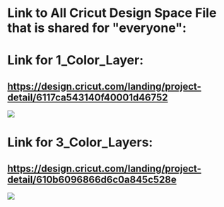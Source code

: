 # Link to All Cricut Design Space File that is shared for "everyone":

# Link for 1_Color_Layer:
## https://design.cricut.com/landing/project-detail/6117ca543140f40001d46752

<img src="https://raw.githubusercontent.com/GadgetAngel/Cricut_Voron_Logos/main/images/Cricut_Voron2.4Logo_BackPanel_1Layer.png?raw=true" />

# Link for 3_Color_Layers:
## https://design.cricut.com/landing/project-detail/610b6096866d6c0a845c528e

<img src="https://raw.githubusercontent.com/GadgetAngel/Cricut_Voron_Logos/main/images/Cricut_Voron2.4Logo_BackPanel_3Layers.png?raw=true" />
